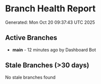 # Branch Health Report
Generated: Mon Oct 20 09:37:43 UTC 2025

## Active Branches
- **main** - 12 minutes ago by Dashboard Bot

## Stale Branches (>30 days)
No stale branches found
